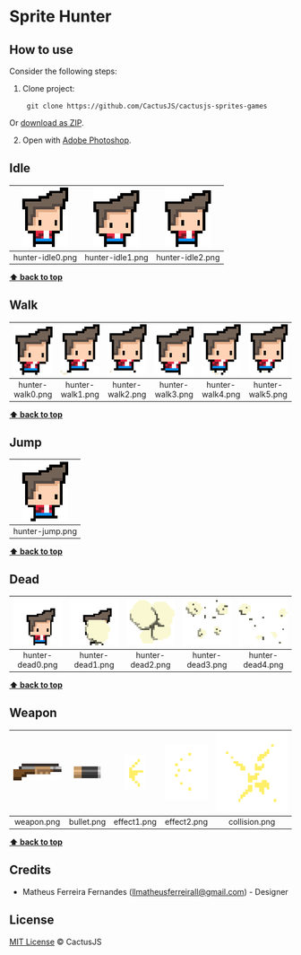 # Sprite Hunter

## How to use

Consider the following steps:

1. Clone project:

        git clone https://github.com/CactusJS/cactusjs-sprites-games
        
  Or [download as ZIP](https://github.com/CactusJS/cactusjs-sprites-games/archive/master.zip).

2. Open with [Adobe Photoshop](http://www.adobe.com/br/products/photoshop.html).

## Idle

| ![hunter](https://raw.githubusercontent.com/CactusJS/cactusjs-sprites-games/master/Hunter/Idle/hunter-idle0.png) | ![hunter](https://raw.githubusercontent.com/CactusJS/cactusjs-sprites-games/master/Hunter/Idle/hunter-idle1.png) | ![hunter](https://raw.githubusercontent.com/CactusJS/cactusjs-sprites-games/master/Hunter/Idle/hunter-idle2.png) |
| :--------------------------------------------------------------------------------------------------------------: | :--------------------------------------------------------------------------------------------------------------: | :--------------------------------------------------------------------------------------------------------------: |
| hunter-idle0.png                                                                                                 | hunter-idle1.png                                                                                                 | hunter-idle2.png                                                                                                 |

**[⬆ back to top](#how-to-use)**

## Walk

| ![hunter](https://raw.githubusercontent.com/CactusJS/cactusjs-sprites-games/master/Hunter/Walk/hunter-walk0.png) | ![hunter](https://raw.githubusercontent.com/CactusJS/cactusjs-sprites-games/master/Hunter/Walk/hunter-walk1.png) | ![hunter](https://raw.githubusercontent.com/CactusJS/cactusjs-sprites-games/master/Hunter/Walk/hunter-walk2.png) | ![hunter](https://raw.githubusercontent.com/CactusJS/cactusjs-sprites-games/master/Hunter/Walk/hunter-walk3.png) | ![hunter](https://raw.githubusercontent.com/CactusJS/cactusjs-sprites-games/master/Hunter/Walk/hunter-walk4.png) | ![hunter](https://raw.githubusercontent.com/CactusJS/cactusjs-sprites-games/master/Hunter/Walk/hunter-walk5.png) |
| :--------------------------------------------------------------------------------------------------------------: | :--------------------------------------------------------------------------------------------------------------: | :--------------------------------------------------------------------------------------------------------------: | :--------------------------------------------------------------------------------------------------------------: | :--------------------------------------------------------------------------------------------------------------: | :--------------------------------------------------------------------------------------------------------------: |
| hunter-walk0.png                                                                                                 | hunter-walk1.png                                                                                                 | hunter-walk2.png                                                                                                 | hunter-walk3.png                                                                                                 | hunter-walk4.png                                                                                                 | hunter-walk5.png                                                                                                 |

**[⬆ back to top](#how-to-use)**

## Jump

| ![hunter](https://raw.githubusercontent.com/CactusJS/cactusjs-sprites-games/master/Hunter/Jump/hunter-jump.png) |
| :-------------------------------------------------------------------------------------------------------------: |
| hunter-jump.png                                                                                                 |

**[⬆ back to top](#how-to-use)**

## Dead

| ![hunter](https://raw.githubusercontent.com/CactusJS/cactusjs-sprites-games/master/Hunter/Dead/hunter-dead0.png) | ![hunter](https://raw.githubusercontent.com/CactusJS/cactusjs-sprites-games/master/Hunter/Dead/hunter-dead1.png) | ![hunter](https://raw.githubusercontent.com/CactusJS/cactusjs-sprites-games/master/Hunter/Dead/hunter-dead2.png) | ![hunter](https://raw.githubusercontent.com/CactusJS/cactusjs-sprites-games/master/Hunter/Dead/hunter-dead3.png) | ![hunter](https://raw.githubusercontent.com/CactusJS/cactusjs-sprites-games/master/Hunter/Dead/hunter-dead4.png) |
| :--------------------------------------------------------------------------------------------------------------: | :--------------------------------------------------------------------------------------------------------------: | :--------------------------------------------------------------------------------------------------------------: | :--------------------------------------------------------------------------------------------------------------: | :--------------------------------------------------------------------------------------------------------------: |
| hunter-dead0.png                                                                                                 | hunter-dead1.png                                                                                                 | hunter-dead2.png                                                                                                 | hunter-dead3.png                                                                                                 | hunter-dead4.png                                                                                                 |

**[⬆ back to top](#how-to-use)**

## Weapon

| ![hunter](https://raw.githubusercontent.com/CactusJS/cactusjs-sprites-games/master/Hunter/Weapon/weapon.png) | ![hunter](https://raw.githubusercontent.com/CactusJS/cactusjs-sprites-games/master/Hunter/Weapon/bullet.png) | ![hunter](https://raw.githubusercontent.com/CactusJS/cactusjs-sprites-games/master/Hunter/Weapon/effect1.png) | ![hunter](https://raw.githubusercontent.com/CactusJS/cactusjs-sprites-games/master/Hunter/Weapon/effect2.png) | ![hunter](https://raw.githubusercontent.com/CactusJS/cactusjs-sprites-games/master/Hunter/Weapon/collision.png) |
| :----------------------------------------------------------------------------------------------------------: | :----------------------------------------------------------------------------------------------------------: | :-----------------------------------------------------------------------------------------------------------: | :-----------------------------------------------------------------------------------------------------------: | :-------------------------------------------------------------------------------------------------------------: |
| weapon.png                                                                                                   | bullet.png                                                                                                   | effect1.png                                                                                                   | effect2.png                                                                                                   | collision.png                                                                                                   |

**[⬆ back to top](#how-to-use)**

## Credits

* Matheus Ferreira Fernandes (<llmatheusferreirall@gmail.com>) - Designer

## License

[MIT License](http://cactusjs.mit-license.org) © CactusJS
